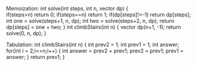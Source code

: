 Memoization:
int solve(int steps, int n, vector<int> dp)
{   
    if(steps>n)
        return 0;
    if(steps==n)
        return 1;
    if(dp[steps]!=-1)
        return dp[steps];
    int one = solve(steps+1, n, dp);
    int two = solve(steps+2, n, dp);
    return dp[steps] = one + two;
}
int climbStairs(int n) {
    vector<int> dp(n+1, -1);
    return solve(0, n, dp);
}

Tabulation:
int climbStairs(int n) {
    int prev2 = 1;
    int prev1 = 1;
    int answer;
    for(int i = 2;i<=n;i++)
    {
        int answer = prev2 + prev1;
        prev2 = prev1;
        prev1 = answer;
    }
    return prev1;
}
